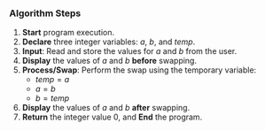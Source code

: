 ### Algorithm Steps

1.  **Start** program execution.
2.  **Declare** three integer variables: $a$, $b$, and $temp$.
3.  **Input**: Read and store the values for $a$ and $b$ from the user.
4.  **Display** the values of $a$ and $b$ **before** swapping.
5.  **Process/Swap**: Perform the swap using the temporary variable:
    * $temp = a$
    * $a = b$
    * $b = temp$
6.  **Display** the values of $a$ and $b$ **after** swapping.
7.  **Return** the integer value $0$, and **End** the program.
